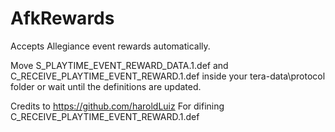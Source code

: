 # AfkRewards
Accepts Allegiance event rewards automatically.


Move S_PLAYTIME_EVENT_REWARD_DATA.1.def and C_RECEIVE_PLAYTIME_EVENT_REWARD.1.def inside your tera-data\protocol folder or wait until the definitions are updated.

Credits to https://github.com/haroldLuiz For difining C_RECEIVE_PLAYTIME_EVENT_REWARD.1.def
